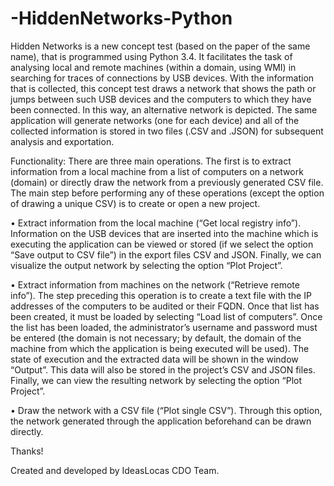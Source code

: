 # -HiddenNetworks-Python

Hidden Networks is a new concept test (based on the paper of the same name), that is programmed using Python 3.4. It facilitates the task of analysing local and remote machines (within a domain, using WMI) in searching for traces of connections by USB devices. With the information that is collected, this concept test draws a network that shows the path or jumps between such USB devices and the computers to which they have been connected. In this way, an alternative network is depicted. The same application will generate networks (one for each device) and all of the collected information is stored in two files (.CSV and .JSON) for subsequent analysis and exportation. 

Functionality: There are three main operations. The first is to extract information from a local machine from a list of computers on a network (domain) or directly draw the network from a previously generated CSV file. The main step before performing any of these operations (except the option of drawing a unique CSV) is to create or open a new project.

•	Extract information from the local machine (“Get local registry info”). Information on the USB devices that are inserted into the machine which is executing the application can be viewed or stored (if we select the option “Save output to CSV file”) in the export files CSV and JSON. Finally, we can visualize the output network by selecting the option “Plot Project”. 

•	Extract information from machines on the network (“Retrieve remote info”). The step preceding this operation is to create a text file with the IP addresses of the computers to be audited or their FQDN. Once that list has been created, it must be loaded by selecting “Load list of computers”. Once the list has been loaded, the administrator’s username and password must be entered (the domain is not necessary; by default, the domain of the machine from which the application is being executed will be used). The state of execution and the extracted data will be shown in the window “Output”. This data will also be stored in the project’s CSV and JSON files. Finally, we can view the resulting network by selecting the option “Plot Project”.

•	Draw the network with a CSV file (“Plot single CSV”). Through this option, the network generated through the application beforehand can be drawn directly.

Thanks!

Created and developed by IdeasLocas CDO Team.
